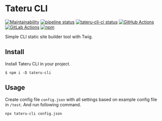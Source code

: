 # Tateru CLI

[![Maintainability](https://api.codeclimate.com/v1/badges/a27bd4122e740512c6f9/maintainability)](https://codeclimate.com/github/danielsitek/tateru-cli/maintainability)
[![pipeline status](https://gitlab.com/danielsitek/tateru-cli-ci/badges/master/pipeline.svg)](https://gitlab.com/danielsitek/tateru-cli-ci/pipelines)
[![tateru-cli-ci status](https://github.com/danielsitek/tateru-cli-ci/workflows/CI%20tests/badge.svg?branch=master)](https://github.com/danielsitek/tateru-cli-ci/actions)
[![GitHub Actions](https://img.shields.io/badge/CI-GitHub%20Actions-blue.svg?logo=github)](https://github.com/danielsitek/tateru-cli-ci/actions)
[![GitLab Actions](https://img.shields.io/badge/CI-GitLab%20Pipelines-blue.svg?logo=gitlab)](https://gitlab.com/danielsitek/tateru-cli-ci/pipelines)
[![npm](https://img.shields.io/npm/v/tateru-cli)](https://www.npmjs.com/package/tateru-cli)

Simple CLI static site builder tool with Twig.

## Install

Install Tateru CLI in your project.

```
$ npm i -D tateru-cli
```

## Usage

Create config file `config.json` with all settings based on example config file in `/test`. And run following command.

```
npx tateru-cli config.json
```
